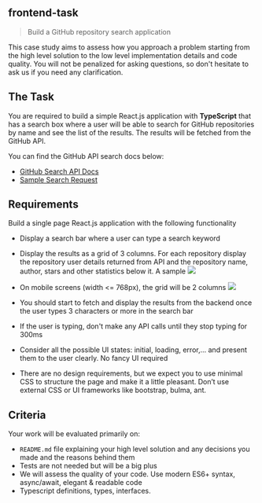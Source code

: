 ## frontend-task
> Build a GitHub repository search application

This case study aims to assess how you approach a problem starting from the high level solution to the low level implementation details and code quality. You will not be penalized for asking questions, so don't hesitate to ask us if you need any clarification.

## The Task

You are required to build a simple React.js application with **TypeScript** that has a search box where a user will be able to search for GitHub repositories by name and see the list of the results. The results will be fetched from the GitHub API.

You can find the GitHub API search docs below:

* [GitHub Search API Docs](https://developer.github.com/v3/search/#search-repositories)
* [Sample Search Request](https://api.github.com/search/repositories?q=tetris+language:assembly&sort=stars&order=desc)

## Requirements

Build a single page React.js application with the following functionality

* Display a search bar where a user can type a search keyword
* Display the results as a grid of 3 columns. For each repository display the repository user details returned from API and the repository name, author, stars and other statistics below it. A sample
 ![](https://i.ibb.co/S5fbcc7/image.png)

* On mobile screens (width <= 768px), the grid will be 2 columns
  ![](https://i.ibb.co/Bfc8qYS/image.png)

* You should start to fetch and display the results from the backend once the user types 3 characters or more in the search bar
* If the user is typing, don't make any API calls until they stop typing for 300ms
* Consider all the possible UI states: initial, loading, error,... and present them to the user clearly. No fancy UI required
* There are no design requirements, but we expect you to use minimal CSS to structure the page and make it a little pleasant. Don’t use external CSS or UI frameworks like bootstrap, bulma, ant.

## Criteria

Your work will be evaluated primarily on:

* `README.md` file explaining your high level solution and any decisions you made and the reasons behind them
* Tests are not needed but will be a big plus
* We will assess the quality of your code. Use modern ES6+ syntax, async/await, elegant & readable code
* Typescript definitions, types, interfaces.
